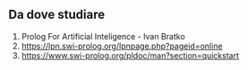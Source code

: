 ## Da dove studiare

1) Prolog For Artificial Inteligence - Ivan Bratko
2) https://lpn.swi-prolog.org/lpnpage.php?pageid=online
3) https://www.swi-prolog.org/pldoc/man?section=quickstart
